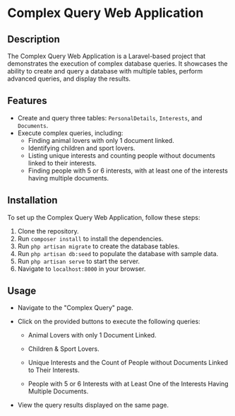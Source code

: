 # Complex Query Web Application

## Description

The Complex Query Web Application is a Laravel-based project that demonstrates the execution of complex database queries. It showcases the ability to create and query a database with multiple tables, perform advanced queries, and display the results.

## Features

- Create and query three tables: `PersonalDetails`, `Interests`, and `Documents`.
- Execute complex queries, including:
    - Finding animal lovers with only 1 document linked.
    - Identifying children and sport lovers.
    - Listing unique interests and counting people without documents linked to their interests.
    - Finding people with 5 or 6 interests, with at least one of the interests having multiple documents.

## Installation

To set up the Complex Query Web Application, follow these steps:

1. Clone the repository.
2. Run `composer install` to install the dependencies.
3. Run `php artisan migrate` to create the database tables.
4. Run `php artisan db:seed` to populate the database with sample data.
3. Run `php artisan serve` to start the server.
4. Navigate to `localhost:8000` in your browser.


## Usage
- Navigate to the "Complex Query" page.

- Click on the provided buttons to execute the following queries:

  - Animal Lovers with only 1 Document Linked.
  
  - Children & Sport Lovers.
  
  - Unique Interests and the Count of People without Documents Linked to Their Interests.
  
  - People with 5 or 6 Interests with at Least One of the Interests Having Multiple Documents.

- View the query results displayed on the same page.
